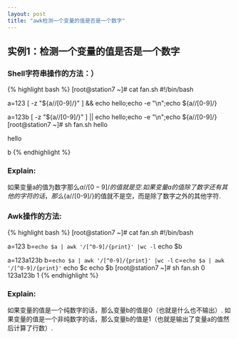 ```yaml
---
layout: post
title: "awk检测一个变量的值是否是一个数字"
---
```


## 实例1：检测一个变量的值是否是一个数字

### Shell字符串操作的方法：）

{% highlight bash %}
[root@station7 ~]# cat fan.sh
#!/bin/bash

a=123
[ -z "${a//[0-9]/}" ] && echo hello;echo -e "\n";echo ${a//[0-9]/}

a=123b
[ -z "${a//[0-9]/}" ] || echo hello;echo -e "\n";echo ${a//[0-9]/}
[root@station7 ~]# sh fan.sh
hello

hello

b
{% endhighlight %}

### Explain:

如果变量a的值为数字那么${a//[0-9]/}的值就是空.
如果变量a的值除了数字还有其他的字符的话，那么${a//[0-9]/}的值就不是空，而是除了数字之外的其他字符.

### Awk操作的方法:

{% highlight bash %}
[root@station7 ~]# cat fan.sh
#!/bin/bash

a=123
b=`echo $a | awk '/[^0-9]/{print}' |wc -l`
echo $b

a=123a123b
b=`echo $a | awk '/[^0-9]/{print}' |wc -l`
c=`echo $a | awk '/[^0-9]/{print}'`
echo $c
echo $b
[root@station7 ~]# sh fan.sh
0
123a123b
1
{% endhighlight %}

### Explain:

如果变量的值是一个纯数字的话，那么变量b的值是0（也就是什么也不输出）.
如果变量的值是一个非纯数字的话，那么变量b的值是1（也就是输出了变量a的值然后计算了行数）.